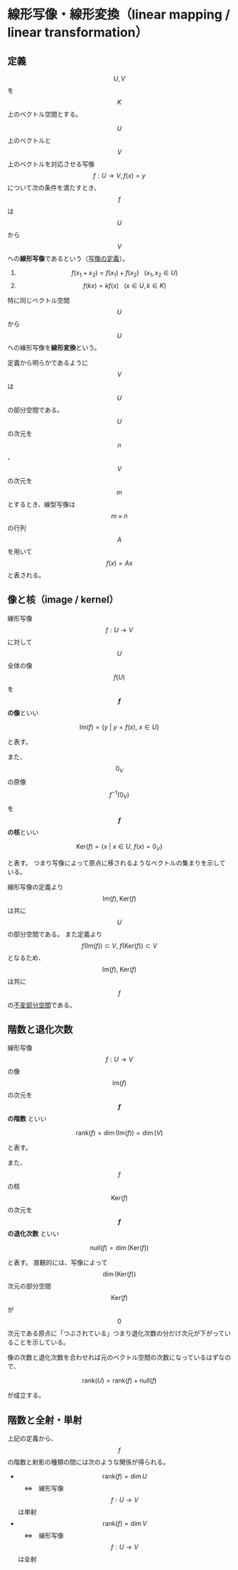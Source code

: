 # 線形写像・線形変換（linear mapping / linear transformation）

## 定義

$$U,V$$ を $$K$$ 上のベクトル空間とする。

$$U$$ 上のベクトルと $$V$$ 上のベクトルを対応させる写像 $$f:U\rightarrow V, f(x) = y$$ について次の条件を満たすとき、$$f$$ は $$U$$ から $$V$$ への**線形写像**であるという（[写像の定義](../native_set_theory/mapping.md)）。

1. $$f(x_1 + x_2) = f(x_1) + f(x_2) \ \ \ (x_1, x_2 \in U)$$
2. $$f(kx) = kf(x) \ \ \ (x \in U, k \in K)$$

特に同じベクトル空間 $$U$$ から $$U$$ への線形写像を**線形変換**という。

定義から明らかであるように $$V$$ は $$U$$ の部分空間である。
$$U$$ の次元を $$n$$、$$V$$ の次元を $$m$$とするとき、線型写像は $$m\times n$$ の行列 $$A$$ を用いて $$f(x) = Ax$$ と表される。

## 像と核（image / kernel）

線形写像 $$f:U\rightarrow V$$ に対して $$U$$ 全体の像 $$f(U)$$ を **$$f$$ の像**といい

$$
\mathrm{Im} (f) = \{y \ | \ y = f(x),\ x \in U\}
$$

と表す。

また、$$0_V$$ の原像 $$f^{-1}(0_V)$$ を **$$f$$ の核**といい

$$
\mathrm{Ker} (f) = \{x \ | \ x \in U,\ f(x) = 0_V\}
$$

と表す。
つまり写像によって原点に移されるようなベクトルの集まりを示している。

線形写像の定義より $$\mathrm{Im}(f), \mathrm{Ker}(f)$$ は共に $$U$$ の部分空間である。
また定義より $$f(\mathrm{Im}(f)) \subset V,\ f(\mathrm{Ker} (f)) \subset V$$ となるため、$$\mathrm{Im}(f),\ \mathrm{Ker}(f)$$ は共に $$f$$ の[不変部分空間](vector_space.md#不変部分空間)である。

## 階数と退化次数

線形写像 $$f:U\rightarrow V$$ の像 $$\mathrm{Im}(f)$$ の次元を **$$f$$ の階数** といい

$$
\mathrm{rank}(f) = \dim(\mathrm{Im}(f)) = \dim(V)
$$

と表す。

また、$$f$$ の核 $$\mathrm{Ker} (f)$$ の次元を **$$f$$ の退化次数** といい

$$
\mathrm{null}(f) = \dim (\mathrm{Ker}(f))
$$

と表す。
直観的には、写像によって $$\dim (\mathrm{Ker}(f))$$ 次元の部分空間 $$\mathrm{Ker}(f)$$ が $$0$$ 次元である原点に「つぶされている」つまり退化次数の分だけ次元が下がっていることを示している。

像の次数と退化次数を合わせれば元のベクトル空間の次数になっているはずなので、

$$
\mathrm{rank}(U) = \mathrm{rank}(f) + \mathrm{null}(f)
$$

が成立する。

## 階数と全射・単射

上記の定義から、$$f$$ の階数と射影の種類の間には次のような関係が得られる。

* $$\mathrm{rank}(f) = \dim U$$　⇔　線形写像 $$f:U\rightarrow V$$ は単射
* $$\mathrm{rank}(f) = \dim V$$　⇔　線形写像 $$f:U\rightarrow V$$ は全射
